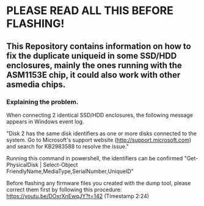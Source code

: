 # PLEASE READ ALL THIS BEFORE FLASHING!

## This Repository contains information on how to fix the duplicate uniqueid in some SSD/HDD enclosures, mainly the ones running with the ASM1153E chip, it could also work with other asmedia chips.

### Explaining the problem.

When connecting 2 identical SSD/HDD enclosures, the following message appears in Windows event log.

"Disk 2 has the same disk identifiers as one or more disks connected to the system. Go to Microsoft's support website (http://support.microsoft.com) and search for KB2983588 to resolve the issue."

Running this command in powershell, the identifiers can be confirmed "Get-PhysicalDisk | Select-Object FriendlyName,MediaType,SerialNumber,UniqueID"

Before flashing any firmware files you created with the dump tool, please correct them first by following this procedure:
https://youtu.be/DOxrXnEwqJY?t=142 (Timestamp 2:24)
